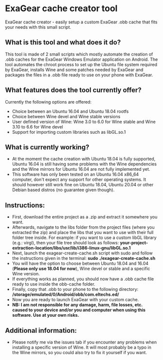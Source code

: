 # ExaGear cache creator tool
ExaGear cache creator - easily setup a custom ExaGear .obb cache that fits your needs with this small script.

## What is this tool and what does it do?
This tool is made of 2 small scripts which mostly automate the creation of .obb caches for the ExaGear Windows Emulator application on Android. The tool automates the chroot process to set up the Ubuntu file system required by ExaGear, installs Wine and some patches needed by ExaGear and packages the files in a .obb file ready to use on your phone with ExaGear.

## What features does the tool currently offer?
Currently the following options are offered:
* Choice between an Ubuntu 16.04 and Ubuntu 18.04 rootfs
* Choice between Wine devel and Wine stable versions
* User defined version of Wine: Wine 3.0 to 6.0 for Wine stable and Wine 3.10 to 6.6 for Wine devel
* Support for importing custom libraries such as libGL.so.1

## What is currently working?
* At the moment the cache creation with Ubuntu 18.04 is fully supported, Ubuntu 16.04 is still having some problems with the Wine dependencies and the Wine mirrors for Ubuntu 16.04 are not fully implemented yet.
* This software has only been tested on an Ubuntu 16.04 x86_64 computer, don't expect any support for other operating systems. It should however still work fine on Ubuntu 18.04, Ubuntu 20.04 or other Debian based distros (no guarantee given though).

## Instructions:
* First, download the entire project as a .zip and extract it somewhere you want.
* Afterwards, navigate to the libs folder from the project files (where you extracted the zip) and place the libs that you want to use with their full folder tree inside. For example: if you want to use a custom libGL library (e.g.: virgl), then your file tree should look as follows: **your-project-extraction-location/libs/usr/lib/i386-linux-gnu/libGL.so.1**
* Next, launch the exagear-create-cache.sh script with sudo and follow the instructions given in the terminal: **sudo ./exagear-create-cache.sh**
* You will have the option to choose between Ubuntu 18.04 and 16.04 (**Please only use 18.04 for now**), Wine devel or stable and a specific Wine version.
* If everything works as planned, you should now have a .obb cache file ready to use inside the obb-cache folder.
* Finally, copy that .obb to your phone to the following directory: **/storage/emulated/0/Android/obb/com.eltechs.ed/**
* Now you are ready to launch ExaGear with your custom cache.
* **NB: I am not responsible for any damage, harm, file losses, etc. caused to your device and/or you and computer when using this software. Use at your own risks.**

## Additional information:
* Please notify me via the issues tab if you encounter any problems when installing a specific version of Wine. It will most probably be a typo in the Wine mirrors, so you could also try to fix it yourself if you want.
